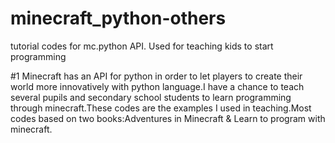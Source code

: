 # minecraft_python-others
tutorial codes for mc.python API.   Used for teaching kids to start programming

#1
Minecraft has an API for python in order to let players to create their world more innovatively with python language.I have a chance to teach several pupils and secondary school students to learn programming through minecraft.These codes are the examples I used in teaching.Most codes based on two books:Adventures in Minecraft & Learn to program with minecraft.
